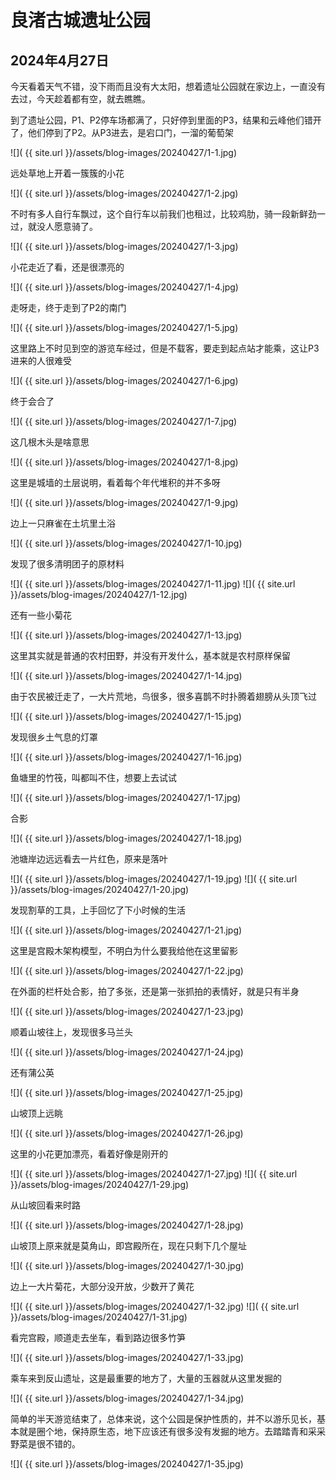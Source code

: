 良渚古城遗址公园
=======================

2024年4月27日
-----------------------
今天看着天气不错，没下雨而且没有大太阳，想着遗址公园就在家边上，一直没有去过，今天趁着都有空，就去瞧瞧。

到了遗址公园，P1、P2停车场都满了，只好停到里面的P3，结果和云峰他们错开了，他们停到了P2。从P3进去，是宕口门，一溜的葡萄架

![]( {{ site.url }}/assets/blog-images/20240427/1-1.jpg)

远处草地上开着一簇簇的小花

![]( {{ site.url }}/assets/blog-images/20240427/1-2.jpg)

不时有多人自行车飘过，这个自行车以前我们也租过，比较鸡肋，骑一段新鲜劲一过，就没人愿意骑了。

![]( {{ site.url }}/assets/blog-images/20240427/1-3.jpg)

小花走近了看，还是很漂亮的

![]( {{ site.url }}/assets/blog-images/20240427/1-4.jpg)

走呀走，终于走到了P2的南门

![]( {{ site.url }}/assets/blog-images/20240427/1-5.jpg)

这里路上不时见到空的游览车经过，但是不载客，要走到起点站才能乘，这让P3进来的人很难受

![]( {{ site.url }}/assets/blog-images/20240427/1-6.jpg)

终于会合了

![]( {{ site.url }}/assets/blog-images/20240427/1-7.jpg)

这几根木头是啥意思

![]( {{ site.url }}/assets/blog-images/20240427/1-8.jpg)

这里是城墙的土层说明，看着每个年代堆积的并不多呀

![]( {{ site.url }}/assets/blog-images/20240427/1-9.jpg)

边上一只麻雀在土坑里土浴

![]( {{ site.url }}/assets/blog-images/20240427/1-10.jpg)

发现了很多清明团子的原材料

![]( {{ site.url }}/assets/blog-images/20240427/1-11.jpg)
![]( {{ site.url }}/assets/blog-images/20240427/1-12.jpg)

还有一些小菊花

![]( {{ site.url }}/assets/blog-images/20240427/1-13.jpg)

这里其实就是普通的农村田野，并没有开发什么，基本就是农村原样保留

![]( {{ site.url }}/assets/blog-images/20240427/1-14.jpg)

由于农民被迁走了，一大片荒地，鸟很多，很多喜鹊不时扑腾着翅膀从头顶飞过

![]( {{ site.url }}/assets/blog-images/20240427/1-15.jpg)

发现很乡土气息的灯罩

![]( {{ site.url }}/assets/blog-images/20240427/1-16.jpg)

鱼塘里的竹筏，叫都叫不住，想要上去试试

![]( {{ site.url }}/assets/blog-images/20240427/1-17.jpg)

合影

![]( {{ site.url }}/assets/blog-images/20240427/1-18.jpg)

池塘岸边远远看去一片红色，原来是落叶

![]( {{ site.url }}/assets/blog-images/20240427/1-19.jpg)
![]( {{ site.url }}/assets/blog-images/20240427/1-20.jpg)

发现割草的工具，上手回忆了下小时候的生活

![]( {{ site.url }}/assets/blog-images/20240427/1-21.jpg)

这里是宫殿木架构模型，不明白为什么要我给他在这里留影

![]( {{ site.url }}/assets/blog-images/20240427/1-22.jpg)

在外面的栏杆处合影，拍了多张，还是第一张抓拍的表情好，就是只有半身

![]( {{ site.url }}/assets/blog-images/20240427/1-23.jpg)

顺着山坡往上，发现很多马兰头

![]( {{ site.url }}/assets/blog-images/20240427/1-24.jpg)

还有蒲公英

![]( {{ site.url }}/assets/blog-images/20240427/1-25.jpg)

山坡顶上远眺

![]( {{ site.url }}/assets/blog-images/20240427/1-26.jpg)

这里的小花更加漂亮，看着好像是刚开的

![]( {{ site.url }}/assets/blog-images/20240427/1-27.jpg)
![]( {{ site.url }}/assets/blog-images/20240427/1-29.jpg)

从山坡回看来时路

![]( {{ site.url }}/assets/blog-images/20240427/1-28.jpg)

山坡顶上原来就是莫角山，即宫殿所在，现在只剩下几个屋址

![]( {{ site.url }}/assets/blog-images/20240427/1-30.jpg)

边上一大片菊花，大部分没开放，少数开了黄花

![]( {{ site.url }}/assets/blog-images/20240427/1-32.jpg)
![]( {{ site.url }}/assets/blog-images/20240427/1-31.jpg)

看完宫殿，顺道走去坐车，看到路边很多竹笋

![]( {{ site.url }}/assets/blog-images/20240427/1-33.jpg)

乘车来到反山遗址，这是最重要的地方了，大量的玉器就从这里发掘的

![]( {{ site.url }}/assets/blog-images/20240427/1-34.jpg)

简单的半天游览结束了，总体来说，这个公园是保护性质的，并不以游乐见长，基本就是圈个地，保持原生态，地下应该还有很多没有发掘的地方。去踏踏青和采采野菜是很不错的。

![]( {{ site.url }}/assets/blog-images/20240427/1-35.jpg)